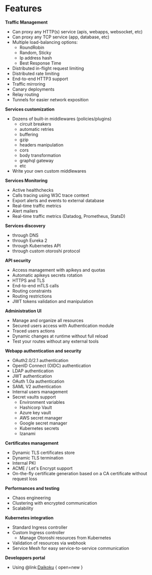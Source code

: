 # Features

**Traffic Management**

* Can proxy any HTTP(s) service (apis, webapps, websocket, etc)
* Can proxy any TCP service (app, database, etc)
* Multiple load-balancing options: 
    * RoundRobin
    * Random, Sticky
    * Ip address hash
    * Best Response Time
* Distributed in-flight request limiting	
* Distributed rate limiting 
* End-to-end HTTP3 support
* Traffic mirroring
* Canary deployments
* Relay routing 
* Tunnels for easier network exposition

**Services customization**

* Dozens of built-in middlewares (policies/plugins) 
    * circuit breakers
    * automatic retries
    * buffering
    * gzip
    * headers manipulation
    * cors
    * body transformation
    * graphql gateway
    * etc 
* Write your own custom middlewares

**Services Monitoring**

* Active healthchecks
* Calls tracing using W3C trace context
* Export alerts and events to external database
* Real-time traffic metrics
* Alert mailers
* Real-time traffic metrics (Datadog, Prometheus, StatsD)

**Services discovery**

* through DNS
* through Eureka 2
* through Kubernetes API
* through custom otoroshi protocol

**API security**

* Access management with apikeys and quotas
* Automatic apikeys secrets rotation
* HTTPS and TLS
* End-to-end mTLS calls 
* Routing constraints
* Routing restrictions
* JWT tokens validation and manipulation

**Administration UI**

* Manage and organize all resources
* Secured users access with Authentication module
* Traced users actions
* Dynamic changes at runtime without full reload
* Test your routes without any external tools

**Webapp authentication and security**

* OAuth2.0/2.1 authentication
* OpenID Connect (OIDC) authentication
* LDAP authentication
* JWT authentication
* OAuth 1.0a authentication
* SAML V2 authentication
* Internal users management
* Secret vaults support
    * Environment variables
    * Hashicorp Vault
    * Azure key vault
    * AWS secret manager
    * Google secret manager
    * Kubernetes secrets
    * Izanami

**Certificates management**

* Dynamic TLS certificates store 
* Dynamic TLS termination
* Internal PKI
* ACME / Let's Encrypt support
* On-the-fly certificate generation based on a CA certificate without request loss

**Performances and testing**

* Chaos engineering
* Clustering with encrypted communication
* Scalability

**Kubernetes integration**

* Standard Ingress controller
* Custom Ingress controller
    * Manage Otoroshi resources from Kubernetes
* Validation of resources via webhook
* Service Mesh for easy service-to-service communication

**Developpers portal**

* Using @link:[Daikoku](https://maif.github.io/daikoku/manual/index.html) { open=new }
